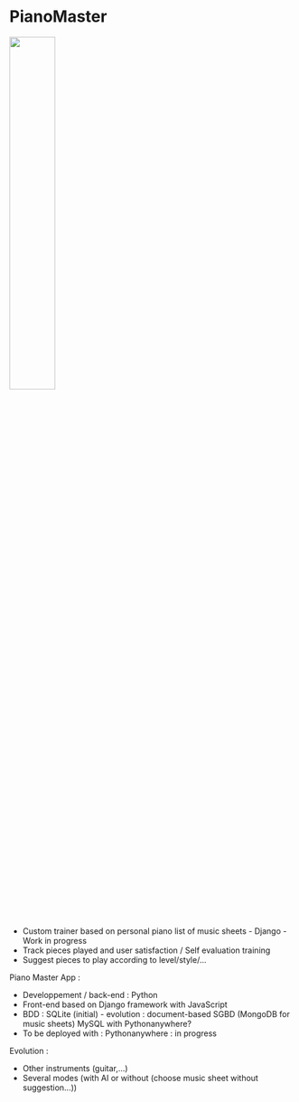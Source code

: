 # PianoMaster

<img src="https://github.com/AmandinePingetPhD/PianoMaster/blob/master/Capture%20d'%C3%A9cran%202023-03-19%20165358.png" width=40% height=40%>

- Custom trainer based on personal piano list of music sheets - Django - Work in progress
- Track pieces played and user satisfaction / Self evaluation training
- Suggest pieces to play according to level/style/...


Piano Master App :

* Developpement / back-end : Python
* Front-end based on Django framework with JavaScript
* BDD : SQLite (initial) - evolution : document-based SGBD (MongoDB for music sheets)
MySQL with Pythonanywhere?
* To be deployed with : Pythonanywhere : in progress

Evolution :
* Other instruments (guitar,...)
* Several modes (with AI or without (choose music sheet without suggestion...))
